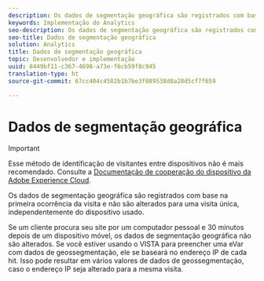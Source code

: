```yaml
---
description: Os dados de segmentação geográfica são registrados com base na primeira ocorrência da visita e não são alterados para uma visita única, independentemente do dispositivo usado.
keywords: Implementação do Analytics
seo-description: Os dados de segmentação geográfica são registrados com base na primeira ocorrência da visita e não são alterados para uma visita única, independentemente do dispositivo usado.
seo-title: Dados de segmentação geográfica
solution: Analytics
title: Dados de segmentação geográfica
topic: Desenvolvedor e implementação
uuid: 8449bf11-c367-4698-a73e-f6cb59f8c945
translation-type: ht
source-git-commit: 67cc404c4502b1b7be3f089538d8a28d5cf7f659

---
```



# Dados de segmentação geográfica

>[!IMPORTANT]
>
>Esse método de identificação de visitantes entre dispositivos não é mais recomendado. Consulte a [Documentação de cooperação do dispositivo da Adobe Experience Cloud](https://marketing.adobe.com/resources/help/pt_BR/mcdc/).

Os dados de segmentação geográfica são registrados com base na primeira ocorrência da visita e não são alterados para uma visita única, independentemente do dispositivo usado.

Se um cliente procura seu site por um computador pessoal e 30 minutos depois de um dispositivo móvel, os dados de segmentação geográfica não são alterados. Se você estiver usando o VISTA para preencher uma eVar com dados de geossegmentação, ele se baseará no endereço IP de cada hit. Isso pode resultar em vários valores de dados de geossegmentação, caso o endereço IP seja alterado para a mesma visita.
